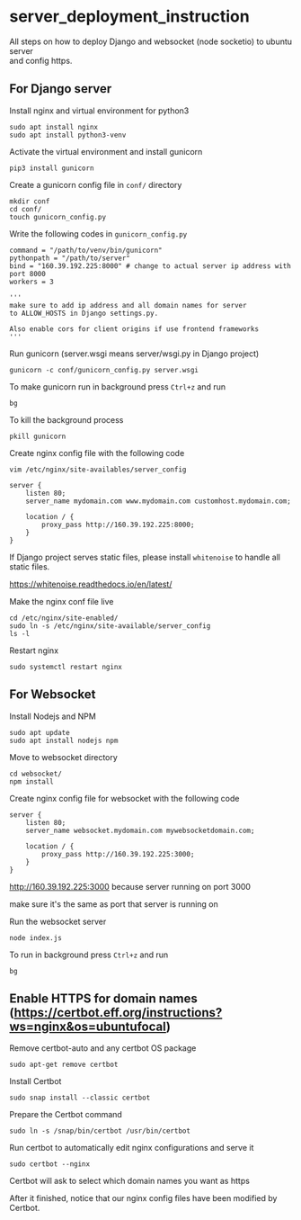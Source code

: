 # server_deployment_instruction
All steps on how to deploy Django and websocket (node socketio) to ubuntu server \
and config https.

## For Django server

Install nginx and virtual environment for python3
```
sudo apt install nginx
sudo apt install python3-venv
```
Activate the virtual environment and install gunicorn
```
pip3 install gunicorn
```
Create a gunicorn config file in `conf/` directory
```
mkdir conf
cd conf/
touch gunicorn_config.py
```
Write the following codes in `gunicorn_config.py`
```python3
command = "/path/to/venv/bin/gunicorn"
pythonpath = "/path/to/server"
bind = "160.39.192.225:8000" # change to actual server ip address with port 8000
workers = 3

'''
make sure to add ip address and all domain names for server
to ALLOW_HOSTS in Django settings.py.

Also enable cors for client origins if use frontend frameworks
'''
```
Run gunicorn (server.wsgi means server/wsgi.py in Django project)
```
gunicorn -c conf/gunicorn_config.py server.wsgi
```
To make gunicorn run in background press `Ctrl+z` and run
```
bg
```
To kill the background process
```
pkill gunicorn
```

Create nginx config file with the following code
```
vim /etc/nginx/site-availables/server_config
```
```nginx
server {
    listen 80;
    server_name mydomain.com www.mydomain.com customhost.mydomain.com;

    location / {
        proxy_pass http://160.39.192.225:8000;
    }
}
```
If Django project serves static files, please install `whitenoise` to handle all static files.

https://whitenoise.readthedocs.io/en/latest/

Make the nginx conf file live
```
cd /etc/nginx/site-enabled/
sudo ln -s /etc/nginx/site-available/server_config
ls -l
```
Restart nginx
```
sudo systemctl restart nginx
```

## For Websocket

Install Nodejs and NPM
```
sudo apt update
sudo apt install nodejs npm
```
Move to websocket directory
```
cd websocket/
npm install
```
Create nginx config file for websocket with the following code
```nginx
server {
    listen 80;
    server_name websocket.mydomain.com mywebsocketdomain.com;

    location / {
        proxy_pass http://160.39.192.225:3000;
    }
}
```
http://160.39.192.225:3000 because server running on port 3000 

make sure it's the same as port that server is running on

Run the websocket server
```
node index.js
```
To run in background press `Ctrl+z` and run
```
bg
```

## Enable HTTPS for domain names (https://certbot.eff.org/instructions?ws=nginx&os=ubuntufocal)
Remove certbot-auto and any certbot OS package
```
sudo apt-get remove certbot
```
Install Certbot
```
sudo snap install --classic certbot
```
Prepare the Certbot command
```
sudo ln -s /snap/bin/certbot /usr/bin/certbot
```
Run certbot to automatically edit nginx configurations and serve it
```
sudo certbot --nginx
```
Certbot will ask to select which domain names you want as https

After it finished, notice that our nginx config files have been 
modified by Certbot.
